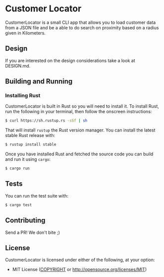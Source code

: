 # Customer Locator

CustomerLocator is a small CLI app that allows you to load customer data from
a JSON file and be a able to do search on proximity based on a radius given
in Kilometers.

## Design

If you are interested on the design considerations take a look at DESIGN.md.

## Building and Running

### Installing Rust

CustomerLocator is built in Rust so you will need to install it. To install Rust,
run the following in your terminal, then follow the onscreen instructions:

```sh
$ curl https://sh.rustup.rs -sSf | sh
```

That will install `rustup` the Rust version manager. You can install the latest
stable Rust release with:

```sh
$ rustup install stable
````

Once you have installed Rust and fetched the source code you can build and run it
using `cargo`:

```sh
$ cargo run
```

## Tests

You can run the test suite with:

```sh
$ cargo test
```

## Contributing

Send a PR! We don't bite ;)

## License

CustomerLocator is licensed under either of the following, at your option:

 * MIT License ([COPYRIGHT](COPYRIGHT) or http://opensource.org/licenses/MIT)
